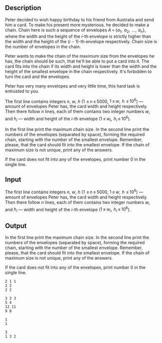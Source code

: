 ## Description

<div><p>Peter decided to wish happy birthday to his friend from Australia and send him a card. To make his present more mysterious, he decided to make a <span class="tex-font-style-it">chain</span>. Chain here is such a sequence of envelopes <span class="tex-span"><i>A</i></span> = {<span class="tex-span"><i>a</i><sub class="lower-index">1</sub>,  <i>a</i><sub class="lower-index">2</sub>,  ...,  <i>a</i><sub class="lower-index"><i>n</i></sub></span>}, where the width and the height of the <span class="tex-span"><i>i</i></span>-th envelope is strictly higher than the width and the height of the <span class="tex-span">(<i>i</i>  -  1)</span>-th envelope respectively. Chain size is the number of envelopes in the chain. </p><p>Peter wants to make the chain of the maximum size from the envelopes he has, the chain should be such, that he'll be able to put a card into it. The card fits into the chain if its width and height is lower than the width and the height of the smallest envelope in the chain respectively. It's forbidden to turn the card and the envelopes. </p><p>Peter has very many envelopes and very little time, this hard task is entrusted to you.</p></div><div class="input-specification"><p>The first line contains integers <span class="tex-span"><i>n</i></span>, <span class="tex-span"><i>w</i></span>, <span class="tex-span"><i>h</i></span> (<span class="tex-span">1  ≤ <i>n</i> ≤ 5000</span>, <span class="tex-span">1 ≤ <i>w</i>,  <i>h</i>  ≤ 10<sup class="upper-index">6</sup></span>) — amount of envelopes Peter has, the card width and height respectively. Then there follow <span class="tex-span"><i>n</i></span> lines, each of them contains two integer numbers <span class="tex-span"><i>w</i><sub class="lower-index"><i>i</i></sub></span> and <span class="tex-span"><i>h</i><sub class="lower-index"><i>i</i></sub></span> — width and height of the <span class="tex-span"><i>i</i></span>-th envelope (<span class="tex-span">1 ≤ <i>w</i><sub class="lower-index"><i>i</i></sub>,  <i>h</i><sub class="lower-index"><i>i</i></sub> ≤ 10<sup class="upper-index">6</sup></span>).</p></div><div class="output-specification"><p>In the first line print the maximum chain size. In the second line print the numbers of the envelopes (separated by space), forming the required chain, starting with the number of the smallest envelope. Remember, please, that the card should fit into the smallest envelope. If the chain of maximum size is not unique, print any of the answers.</p><p>If the card does not fit into any of the envelopes, print number <span class="tex-span">0</span> in the single line.</p></div>

## Input

<p>The first line contains integers <span class="tex-span"><i>n</i></span>, <span class="tex-span"><i>w</i></span>, <span class="tex-span"><i>h</i></span> (<span class="tex-span">1  ≤ <i>n</i> ≤ 5000</span>, <span class="tex-span">1 ≤ <i>w</i>,  <i>h</i>  ≤ 10<sup class="upper-index">6</sup></span>) — amount of envelopes Peter has, the card width and height respectively. Then there follow <span class="tex-span"><i>n</i></span> lines, each of them contains two integer numbers <span class="tex-span"><i>w</i><sub class="lower-index"><i>i</i></sub></span> and <span class="tex-span"><i>h</i><sub class="lower-index"><i>i</i></sub></span> — width and height of the <span class="tex-span"><i>i</i></span>-th envelope (<span class="tex-span">1 ≤ <i>w</i><sub class="lower-index"><i>i</i></sub>,  <i>h</i><sub class="lower-index"><i>i</i></sub> ≤ 10<sup class="upper-index">6</sup></span>).</p>

## Output

<p>In the first line print the maximum chain size. In the second line print the numbers of the envelopes (separated by space), forming the required chain, starting with the number of the smallest envelope. Remember, please, that the card should fit into the smallest envelope. If the chain of maximum size is not unique, print any of the answers.</p><p>If the card does not fit into any of the envelopes, print number <span class="tex-span">0</span> in the single line.</p>





```input1
2 1 1
2 2
2 2

```




```input2
3 3 3
5 4
12 11
9 8

```




```output1
1
1 

```




```output2
3
1 3 2 

```


